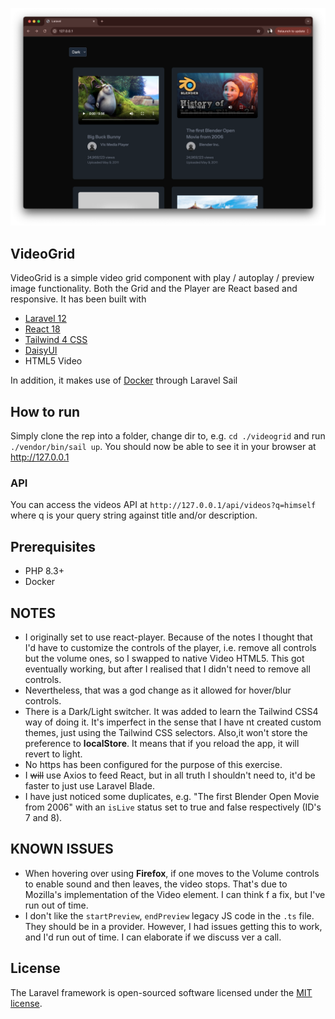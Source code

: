 <p align="center"><a href="https://laravel.com" target="_blank">
<img src="VideoGrid.png" width="800" alt="VideoGrid"></a></p>


## VideoGrid

VideoGrid is a simple video grid component with play / autoplay / preview image functionality. 
Both the Grid and the Player are React based and responsive. It has been built with

- [Laravel 12](https://laravel.com/docs/12.x/releases)
- [React 18](https://react.dev/blog/2022/03/29/react-v18)
- [Tailwind 4 CSS](https://tailwindcss.com/)
- [DaisyUI](https://daisyui.com/)
- HTML5 Video

In addition, it makes use of [Docker](http://docker.io) through Laravel Sail

## How to run
Simply clone the rep into a folder, change dir to, e.g. `cd ./videogrid` and run `./vendor/bin/sail up`.
You should now be able to see it in your browser at http://127.0.0.1

### API
You can access the videos API at `http://127.0.0.1/api/videos?q=himself` where q is your query string against title and/or description.

## Prerequisites
- PHP 8.3+
- Docker

## NOTES
- I originally set to use react-player. Because of the notes I thought that I'd have to customize the controls of the player, i.e. remove all controls 
but the volume ones, so I swapped to native Video HTML5. This got eventually working, but after I realised that I didn't need to remove all controls.
- Nevertheless, that was a god change as it allowed for hover/blur controls.
- There is a Dark/Light switcher. It was added to learn the Tailwind CSS4 way of doing it. It's imperfect in the sense that I have nt created custom themes, just using the Tailwind CSS selectors. 
Also,it won't store the preference to **localStore**. It means that if you reload the app, it will revert to light. 
- No https has been configured for the purpose of this exercise.
- I ~~will~~ use Axios to feed React, but in all truth I shouldn't need to, it'd be faster to just use Laravel Blade.
- I have just noticed some duplicates, e.g. "The first Blender Open Movie from 2006" with an `isLive` status set to true and false respectively (ID's 7 and 8). 

## KNOWN ISSUES
- When hovering over using **Firefox**, if one moves to the Volume controls to enable sound and then leaves, the video stops. That's due to Mozilla's implementation of the Video element. I can think f a fix, but I've run out of time.
- I don't like the `startPreview`, `endPreview` legacy JS code in the `.ts` file. They should be in a provider. However, I had issues getting this to work, and I'd run out of time. I can elaborate if we discuss ver a call. 

## License

The Laravel framework is open-sourced software licensed under the [MIT license](https://opensource.org/licenses/MIT).

